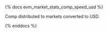 {% docs evm_market_stats_comp_speed_usd %}

Comp distributed to markets converted to USD.

{% enddocs %}
